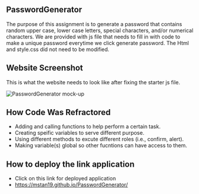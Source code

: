 ## PasswordGenerator
The purpose of this assignment is to generate a password that contains random upper case, lower case letters, special characters, and/or numerical characters. We are provided with js file that needs to fill in with code to make a unique password everytime we click generate password. The Html and style.css did not need to be modified.

## Website Screenshot
This is what the website needs to look like after fixing the starter js file.

![PasswordGenerator mock-up](./images/passwordgenemockup.png)

## How Code Was Refractored
* Adding and calling functions to help perform a certain task.
* Creating speific variables to serve different purpose.
* Using different methods to excute different roles (i.e., confirm, alert).
* Making variable(s) global so other fucntions can have access to them.

## How to deploy the link application
* Click on this link for deployed application
* https://mstan19.github.io/PasswordGenerator/
